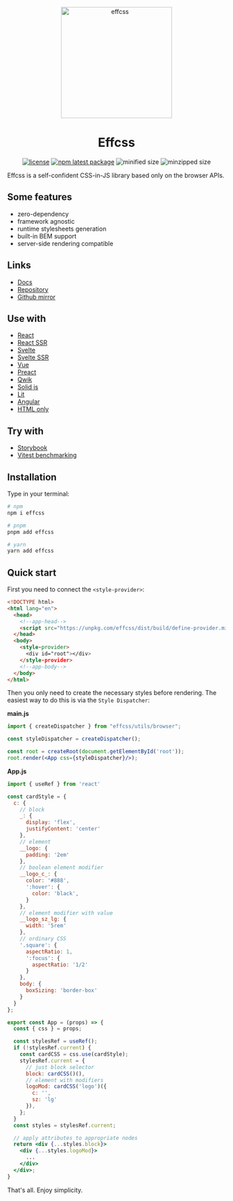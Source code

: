 <p align="center">
  <a href="https://effcss.surge.sh">
    <img alt="effcss" src="https://effcss.surge.sh/logo.svg" height="256px" />
  </a>
</p>

<h1 align="center">Effcss</h1>

<div align="center">

[![license](https://badgen.net/static/license/Apache%202.0/blue)](https://gitverse.ru/msabitov/effcss/content/master/LICENSE)
[![npm latest package](https://badgen.net/npm/v/effcss)](https://www.npmjs.com/package/effcss)
![minified size](https://flat-badgen.vercel.app/bundlephobia/min/effcss)
![minzipped size](https://flat-badgen.vercel.app/bundlephobia/minzip/effcss)

</div>

Effcss is a self-confident CSS-in-JS library based only on the browser APIs.

## Some features

- zero-dependency
- framework agnostic
- runtime stylesheets generation
- built-in BEM support
- server-side rendering compatible

## Links

- [Docs](https://effcss.surge.sh)
- [Repository](https://gitverse.ru/msabitov/effcss)
- [Github mirror](https://github.com/msabitov/effcss)

## Use with

- [React](https://stackblitz.com/edit/vitejs-react-effcss?file=index.html)
- [React SSR](https://stackblitz.com/edit/vitejs-react-ssr-effcss?file=index.html)
- [Svelte](https://stackblitz.com/edit/vitejs-svelte-effcss?file=index.html)
- [Svelte SSR](https://stackblitz.com/edit/vitejs-svelte-ssr-effcss?file=index.html)
- [Vue](https://stackblitz.com/edit/vitejs-vue-effcss?file=index.html)
- [Preact](https://stackblitz.com/edit/vitejs-preact-effcss?file=index.html)
- [Qwik](https://stackblitz.com/edit/vitejs-qwik-effcss?file=index.html)
- [Solid js](https://stackblitz.com/edit/vitejs-solid-effcss?file=index.html)
- [Lit](https://stackblitz.com/edit/vitejs-lit-effcss?file=index.html)
- [Angular](https://stackblitz.com/edit/angular-effcss?file=src%2Findex.html)
- [HTML only](https://stackblitz.com/edit/static-effcss?file=index.html)

## Try with

- [Storybook](https://stackblitz.com/edit/storybook-react-effcss?file=src%2Findex.ts)
- [Vitest benchmarking](https://stackblitz.com/edit/vitest-bench-effcss?file=tests%2FPublic.bench.ts)

## Installation

Type in your terminal:

```sh
# npm
npm i effcss

# pnpm
pnpm add effcss

# yarn
yarn add effcss
```

## Quick start

First you need to connect the `<style-provider>`:

```html
<!DOCTYPE html>
<html lang="en">
  <head>
    <!--app-head-->
    <script src="https://unpkg.com/effcss/dist/build/define-provider.min.js" crossorigin="anonymous"></script>
  </head>
  <body>
    <style-provider>
      <div id="root"></div>
    </style-provider>
    <!--app-body-->
  </body>
</html>
```

Then you only need to create the necessary styles before rendering. The easiest way to do this is via the `Style Dispatcher`:

**main.js**

```jsx
import { createDispatcher } from "effcss/utils/browser";

const styleDispatcher = createDispatcher();

const root = createRoot(document.getElementById('root'));
root.render(<App css={styleDispatcher}/>);
```

**App.js**

```jsx
import { useRef } from 'react'

const cardStyle = {
  c: {
    // block
    _: {
      display: 'flex',
      justifyContent: 'center'
    },
    // element
    __logo: {
      padding: '2em'
    },
    // boolean element modifier
    __logo_c_: {
      color: '#888',
      ':hover': {
        color: 'black',
      }
    },
    // element modifier with value
    __logo_sz_lg: {
      width: '5rem'
    },
    // ordinary CSS
    '.square': {
      aspectRatio: 1,
      ':focus': {
        aspectRatio: '1/2'
      }
    },
    body: {
      boxSizing: 'border-box'
    }
  }
};

export const App = (props) => {
  const { css } = props;

  const stylesRef = useRef();
  if (!stylesRef.current) {
    const cardCSS = css.use(cardStyle);
    stylesRef.current = {
      // just block selector
      block: cardCSS()(),
      // element with modifiers
      logoMod: cardCSS('logo')({
        c: '',
        sz: 'lg'
      }),
    };
  }
  const styles = stylesRef.current;

  // apply attributes to appropriate nodes
  return <div {...styles.block}>
    <div {...styles.logoMod}>
      ...
    </div>
  </div>;
}
```

That's all. Enjoy simplicity.

